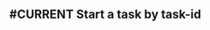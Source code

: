 ## #CURRENT Start a task by task-id
<!--  #story -->
<!-- created:2023-09-12T13:05:42.689Z task-id:VobYs order:-10 story-id:Start-task -->
